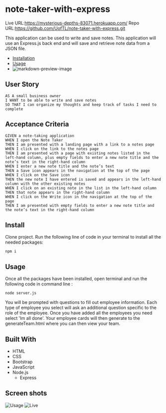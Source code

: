 # note-taker-with-express
Live URL:https://mysterious-depths-83071.herokuapp.com/
Repo URL:https://github.com/UofTL/note-taker-with-express.git

 This application can be used to write and save notes. This application will use an Express.js back end and will save and retrieve note data from a JSON file.

  * [Installation](#install)
  * [Usage](#usage)
  * ![markdown-preview-image](./demo.gif)
## User Story

```
AS A small business owner
I WANT to be able to write and save notes
SO THAT I can organize my thoughts and keep track of tasks I need to complete
```

## Acceptance Criteria

```
GIVEN a note-taking application
WHEN I open the Note Taker
THEN I am presented with a landing page with a link to a notes page
WHEN I click on the link to the notes page
THEN I am presented with a page with existing notes listed in the left-hand column, plus empty fields to enter a new note title and the note’s text in the right-hand column
WHEN I enter a new note title and the note’s text
THEN a Save icon appears in the navigation at the top of the page
WHEN I click on the Save icon
THEN the new note I have entered is saved and appears in the left-hand column with the other existing notes
WHEN I click on an existing note in the list in the left-hand column
THEN that note appears in the right-hand column
WHEN I click on the Write icon in the navigation at the top of the page
THEN I am presented with empty fields to enter a new note title and the note’s text in the right-hand column
```

## Install

Clone project.
Run the following line of code in your terminal to install all the needed packages: 
```
npm i
```

## Usage

Once all the packages have been installed, open terminal and run the following code in command line : 
```
node server.js

```
You will be prompted with questions to fill out employee information. Each type of employee you select will ask an additional question specific to the role of the employee. Once you have added all the employees you need select 'Im all done'. Your employee cards will then generate to the generateTeam.html where you can then view your team. 

## Built With
- HTML
- CSS
- Bootstrap 
- JavaScript
- Node.js
  - Express

## Screen shots

![Usage](https://user-images.githubusercontent.com/84641285/131750187-534c28de-224d-466a-92a0-699b9a0696aa.png)
![Live](https://user-images.githubusercontent.com/84641285/131750028-6cba5bb3-7389-4e8f-96aa-fb80455d4004.png)